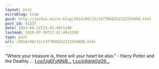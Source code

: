 ```yaml
---
layout: post
microblog: true
guid: http://joshua.micro.blog/2014/06/12/t477068252221554688.html
post_id: 41337
date: 2014-06-12T23:41:49+1100
lastmod: 2019-07-30T17:41:49+1100
type: post
url: /2014/06/12/t477068252221554688.html
---
```

"Where your treasure is, there will your heart be also." - Harry Potter and the Deathly ... [t.co/UgEFyNNiB...](http://t.co/UgEFyNNiBM) [t.co/p9dnk0zG9...](http://t.co/p9dnk0zG9l)
